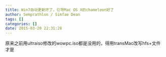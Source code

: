 ```yaml
---
title: Win7自动更新坏了，引导Mac OS X的chameleon好了
author: Semprathlon / Simfae Dean
tags: []
categories: []
date: 2015-03-20 22:31:28
---
```

<p>原来之前用ultraiso修改的wowpc.iso都是没用的，得用transMac改写hfs+文件才是</p>